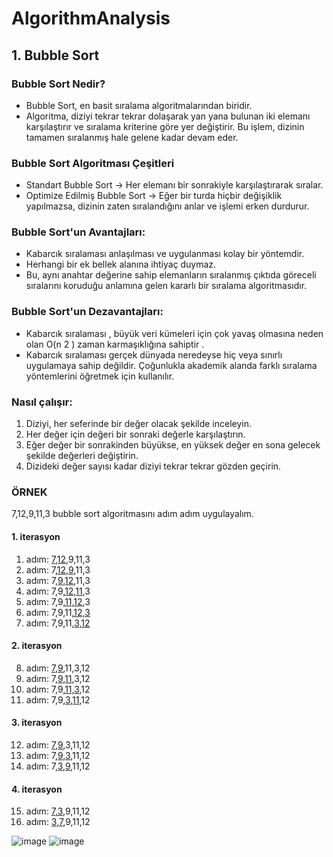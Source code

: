 # AlgorithmAnalysis
## 1. Bubble Sort 
### Bubble Sort Nedir?
+ Bubble Sort, en basit sıralama algoritmalarından biridir.
+ Algoritma, diziyi tekrar tekrar dolaşarak yan yana bulunan iki elemanı karşılaştırır ve sıralama kriterine göre yer değiştirir. Bu işlem, dizinin tamamen sıralanmış hale gelene kadar devam eder.
### Bubble Sort Algoritması Çeşitleri
+ Standart Bubble Sort → Her elemanı bir sonrakiyle karşılaştırarak sıralar.
+ Optimize Edilmiş Bubble Sort → Eğer bir turda hiçbir değişiklik yapılmazsa, dizinin zaten sıralandığını anlar ve işlemi erken durdurur. 
### Bubble Sort'un Avantajları:
+ Kabarcık sıralaması anlaşılması ve uygulanması kolay bir yöntemdir.
+ Herhangi bir ek bellek alanına ihtiyaç duymaz.
+ Bu, aynı anahtar değerine sahip elemanların sıralanmış çıktıda göreceli sıralarını koruduğu anlamına gelen kararlı bir sıralama algoritmasıdır.
### Bubble Sort'un Dezavantajları:
+ Kabarcık sıralaması , büyük veri kümeleri için çok yavaş olmasına neden olan O(n 2 ) zaman karmaşıklığına sahiptir .
+ Kabarcık sıralaması gerçek dünyada neredeyse hiç veya sınırlı uygulamaya sahip değildir. Çoğunlukla akademik alanda farklı sıralama yöntemlerini öğretmek için kullanılır.
### Nasıl çalışır:
1. Diziyi, her seferinde bir değer olacak şekilde inceleyin.
2. Her değer için değeri bir sonraki değerle karşılaştırın.
3. Eğer değer bir sonrakinden büyükse, en yüksek değer en sona gelecek şekilde değerleri değiştirin.
4. Dizideki değer sayısı kadar diziyi tekrar tekrar gözden geçirin.

### ÖRNEK
7,12,9,11,3 bubble sort algoritmasını adım adım uygulayalım.
#### 1. iterasyon 
1. adım: <ins>7,12</ins>,9,11,3                   
2. adım:  7,<ins>12,9</ins>,11,3                    
3. adım:  7,<ins>9,12</ins>,11,3            
4. adım:  7,9,<ins>12,11</ins>,3      
5. adım:  7,9,<ins>11,12</ins>,3       
6. adım:  7,9,11,<ins>12,3</ins>
7. adım:  7,9,11,<ins>3,12</ins>
#### 2. iterasyon 
8. adım: <ins>7,9</ins>,11,3,12
9. adım:  7,<ins>9,11</ins>,3,12
10. adım: 7,9,<ins>11,3</ins>,12
11. adım: 7,9,<ins>3,11</ins>,12
#### 3. iterasyon 
12. adım: <ins>7,9</ins>,3,11,12
13. adım: 7,<ins>9,3</ins>,11,12
14. adım: 7,<ins>3,9</ins>,11,12
#### 4. iterasyon 
15. adım: <ins>7,3</ins>,9,11,12
16. adım: <ins>3,7</ins>,9,11,12

![image](https://github.com/user-attachments/assets/967ff612-6ccd-43e1-80f6-77581f11fbf0) ![image](https://github.com/user-attachments/assets/d2eeb083-7455-458e-8189-235bd078ac9a)



